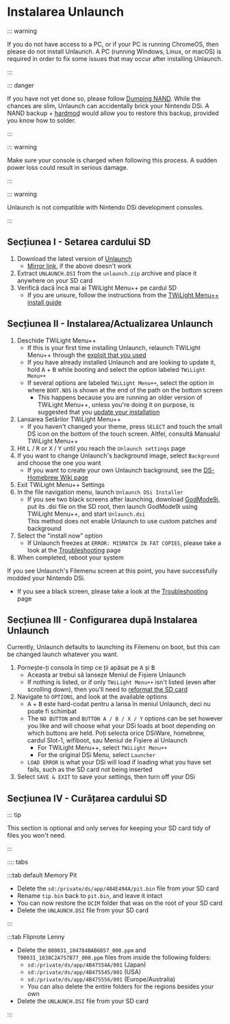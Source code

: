 # Instalarea Unlaunch

::: warning

If you do not have access to a PC, or if your PC is running ChromeOS, then please do not install Unlaunch. A PC (running Windows, Linux, or macOS) is required in order to fix some issues that may occur after installing Unlaunch.

:::

::: danger

If you have not yet done so, please follow [Dumping NAND](dumping-nand.html). While the chances are slim, Unlaunch can accidentally brick your Nintendo DSi. A NAND backup + [hardmod](https://wiki.ds-homebrew.com/ds-index/hardmod) would allow you to restore this backup, provided you know how to solder.

:::

::: warning

Make sure your console is charged when following this process. A sudden power loss could result in serious damage.

:::

::: warning

Unlaunch is not compatible with Nintendo DSi development consoles.

:::

## Secțiunea I - Setarea cardului SD

1. Download the latest version of [Unlaunch](https://problemkaputt.de/unlaunch.zip)
   - [Mirror link](https://web.archive.org/web/20201112031436/https://problemkaputt.de/unlaunch.zip), if the above doesn't work
2. Extract `UNLAUNCH.DSI` from the `unlaunch.zip` archive and place it anywhere on your SD card
3. Verifică dacă încă mai ai TWiLight Menu++ pe cardul SD
   - If you are unsure, follow the instructions from the [TWiLight Menu++ install guide](https://wiki.ds-homebrew.com/twilightmenu/installing-dsi)

## Secțiunea II - Instalarea/Actualizarea Unlaunch

1. Deschide TWiLight Menu++
   - If this is your first time installing Unlaunch, relaunch TWiLight Menu++ through the [exploit that you used](launching-the-exploit.html)
   - If you have already installed Unlaunch and are looking to update it, hold <kbd class="face">A</kbd> + <kbd class="face">B</kbd> while booting and select the option labeled `TWiLight Menu++`
   - If several options are labeled `TWiLight Menu++`, select the option in where `BOOT.NDS` is shown at the end of the path on the bottom screen
     - This happens because you are running an older version of TWiLight Menu++, unless you're doing it on purpose, is suggested that you [update your installation](https://wiki.ds-homebrew.com/twilightmenu/updating-dsi)
2. Lansarea Setărilor TWiLight Menu++
   - If you haven't changed your theme, press `SELECT` and touch the small DS icon on the bottom of the touch screen. Altfel, consultă Manualul TWiLight Menu++
3. Hit <kbd class="l">L</kbd> / <kbd class="r">R</kbd> or <kbd class="face">X</kbd> / <kbd class="face">Y</kbd> until you reach the `Unlaunch settings` page
4. If you want to change Unlaunch's background image, select `Background` and choose the one you want
   - If you want to create your own Unlaunch background, see the [DS-Homebrew Wiki page](https://wiki.ds-homebrew.com/twilightmenu/custom-unlaunch-backgrounds)
5. Exit TWiLight Menu++ Settings
6. In the file navigation menu, launch `Unlaunch DSi Installer`
   - If you see two black screens after launching, download [GodMode9i](https://github.com/DS-Homebrew/GodMode9i/releases), put its .dsi file on the SD root, then launch GodMode9i using TWiLight Menu++, and start `Unlaunch.dsi`\
     This method does not enable Unlaunch to use custom patches and background
7. Select the "install now" option
   - If Unlaunch freezes at `ERROR: MISMATCH IN FAT COPIES`, please take a look at the [Troubleshooting](troubleshooting.html) page
8. When completed, reboot your system

If you see Unlaunch's Filemenu screen at this point, you have successfully modded your Nintendo DSi.

- If you see a black screen, please take a look at the [Troubleshooting](troubleshooting.html) page

## Secțiunea III - Configurarea după Instalarea Unlaunch

Currently, Unlaunch defaults to launching its Filemenu on boot, but this can be changed launch whatever you want.

1. Pornește-ți consola în timp ce ții apăsat pe <kbd class="face">A</kbd> și <kbd class="face">B</kbd>
   - Aceasta ar trebui să lanseze Meniul de Fișiere Unlaunch
   - If nothing is listed, or if only `TWiLight Menu++` isn't listed (even after scrolling down), then you'll need to [reformat the SD card](sd-card-setup.html)
2. Navigate to `OPTIONS`, and look at the available options
   - <kbd class="face">A</kbd> + <kbd class="face">B</kbd> este hard-codat pentru a lansa în meniul Unlaunch, deci nu poate fi schimbat
   - The `NO BUTTON` and `BUTTON A / B / X / Y` options can be set however you like and will choose what your DSi loads at boot depending on which buttons are held. Poți selecta orice DSiWare, homebrew, cardul Slot-1, wifiboot, sau Meniul de Fișiere al Unlaunch
     - For TWiLight Menu++, select  `TWiLight Menu++`
     - For the original DSi Menu, select `Launcher`
   - `LOAD ERROR` is what your DSi will load if loading what you have set fails, such as the SD card not being inserted
3. Select `SAVE & EXIT` to save your settings, then turn off your DSi

## Secțiunea IV - Curățarea cardului SD

::: tip

This section is optional and only serves for keeping your SD card tidy of files you won't need.

:::

:::: tabs

:::tab default Memory Pit

- Delete the `sd:/private/ds/app/484E494A/pit.bin` file from your SD card
- Rename `tip.bin` back to `pit.bin`, and leave it intact
- You can now restore the `DCIM` folder that was on the root of your SD card
- Delete the `UNLAUNCH.DSI` file from your SD card

:::

:::tab Flipnote Lenny

- Delete the `800031_104784BAB6B57_000.ppm` and `T00031_1038C2A757B77_000.ppm` files from inside the following folders:
  - `sd:/private/ds/app/4B47554A/001` (Japan)
  - `sd:/private/ds/app/4B475545/001` (USA)
  - `sd:/private/ds/app/4B475556/001` (Europe/Australia)
  - You can also delete the entire folders for the regions besides your own
- Delete the `UNLAUNCH.DSI` file from your SD card

:::

